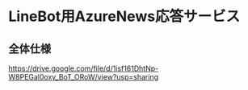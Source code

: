 # LineBot用AzureNews応答サービス

## 全体仕様

https://drive.google.com/file/d/1isf161DhtNp-W8PEGal0oxy_BoT_ORoW/view?usp=sharing